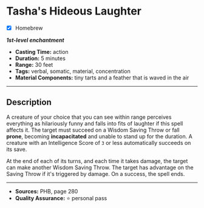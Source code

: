 # Tasha's Hideous Laughter
- [x] Homebrew

***1st-level enchantment***
- **Casting Time:** action
- **Duration:** 5 minutes
- **Range:** 30 feet
- **Tags:** verbal, somatic, material, concentration
- **Material Components:** tiny tarts and a feather that is waved in the air

---

## Description
A creature of your choice that you can see within range perceives everything as hilariously funny and falls into fits of laughter if this spell affects it.
The target must succeed on a Wisdom Saving Throw or fall **prone**, becoming **incapacitated** and unable to stand up for the duration.
A creature with an Intelligence Score of `3` or less automatically succeeds on its save.

At the end of each of its turns, and each time it takes damage, the target can make another Wisdom Saving Throw.
The target has advantage on the Saving Throw if it's triggered by damage.
On a success, the spell ends.

---

- **Sources:** PHB, page 280
- **Quality Assurance:** :star: personal pass
